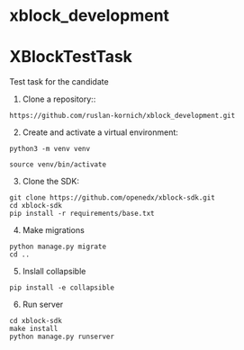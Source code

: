 # xblock_development

# XBlockTestTask
Test task for the candidate



1. Clone a repository::
```console
https://github.com/ruslan-kornich/xblock_development.git
```

2. Create and activate a virtual environment:
```console
python3 -m venv venv

source venv/bin/activate
```
3. Clone the SDK:
```console
git clone https://github.com/openedx/xblock-sdk.git
cd xblock-sdk
pip install -r requirements/base.txt
```
4. Make migrations
```console
python manage.py migrate
cd ..
```
5. Inslall collapsible
```console
pip install -e collapsible
```
6. Run server
```console
cd xblock-sdk
make install 
python manage.py runserver
```
